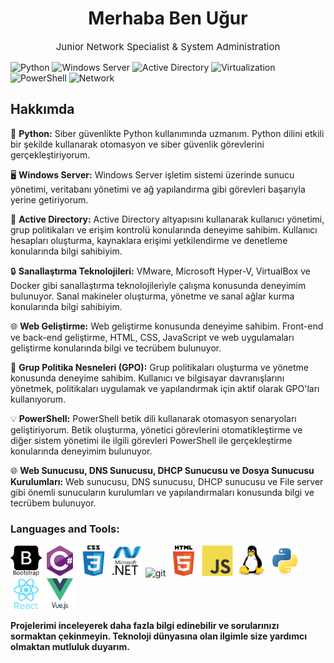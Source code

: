 <h1 align="center">Merhaba Ben Uğur</h1>
<p align="center" style="font-size: 15px;">Junior Network Specialist & System Administration</p>



![Python](https://img.shields.io/badge/Python-Proficient-yellow?style=flat&logo=python)
![Windows Server](https://img.shields.io/badge/Windows%20Server-Proficient-blue?style=flat&logo=windows)
![Active Directory](https://img.shields.io/badge/Active%20Directory-Expert-blue?style=flat&logo=windows)
![Virtualization](https://img.shields.io/badge/Virtualization-Experienced-blue?style=flat&logo=vmware)
![PowerShell](https://img.shields.io/badge/PowerShell-Proficient-blue?style=flat&logo=powershell)
![Network](https://img.shields.io/badge/Network-Expert-blue?style=flat&logo=cisco)



## Hakkımda

🐍 **Python:** Siber güvenlikte Python kullanımında uzmanım. Python dilini etkili bir şekilde kullanarak otomasyon ve siber güvenlik görevlerini gerçekleştiriyorum.

🖥️ **Windows Server:** Windows Server işletim sistemi üzerinde sunucu yönetimi, veritabanı yönetimi ve ağ yapılandırma gibi görevleri başarıyla yerine getiriyorum.

🔑 **Active Directory:** Active Directory altyapısını kullanarak kullanıcı yönetimi, grup politikaları ve erişim kontrolü konularında deneyime sahibim. Kullanıcı hesapları oluşturma, kaynaklara erişimi yetkilendirme ve denetleme konularında bilgi sahibiyim.

🔒 **Sanallaştırma Teknolojileri:** VMware, Microsoft Hyper-V, VirtualBox ve Docker gibi sanallaştırma teknolojileriyle çalışma konusunda deneyimim bulunuyor. Sanal makineler oluşturma, yönetme ve sanal ağlar kurma konularında bilgi sahibiyim.

🌐 **Web Geliştirme:** Web geliştirme konusunda deneyime sahibim. Front-end ve back-end geliştirme, HTML, CSS, JavaScript ve web uygulamaları geliştirme konularında bilgi ve tecrübem bulunuyor.


🔧 **Grup Politika Nesneleri (GPO):** Grup politikaları oluşturma ve yönetme konusunda deneyime sahibim. Kullanıcı ve bilgisayar davranışlarını yönetmek, politikaları uygulamak ve yapılandırmak için aktif olarak GPO'ları kullanıyorum.

💡 **PowerShell:** PowerShell betik dili kullanarak otomasyon senaryoları geliştiriyorum. Betik oluşturma, yönetici görevlerini otomatikleştirme ve diğer sistem yönetimi ile ilgili görevleri PowerShell ile gerçekleştirme konularında deneyimim bulunuyor.

🌐 **Web Sunucusu, DNS Sunucusu, DHCP Sunucusu ve Dosya Sunucusu Kurulumları:** Web sunucusu, DNS sunucusu, DHCP sunucusu ve File server gibi önemli sunucuların kurulumları ve yapılandırmaları konusunda bilgi ve tecrübem bulunuyor.






<h3 align="left">Languages and Tools:</h3>
<p align="left">
  <img src="https://raw.githubusercontent.com/devicons/devicon/master/icons/bootstrap/bootstrap-plain-wordmark.svg" alt="bootstrap" width="50" height="50"/>
  <img src="https://raw.githubusercontent.com/devicons/devicon/master/icons/csharp/csharp-original.svg" alt="csharp" width="50" height="50"/>
  <img src="https://raw.githubusercontent.com/devicons/devicon/master/icons/css3/css3-original-wordmark.svg" alt="css3" width="50" height="50"/>
  <img src="https://raw.githubusercontent.com/devicons/devicon/master/icons/dot-net/dot-net-original-wordmark.svg" alt="dotnet" width="50" height="50"/>
  <img src="https://www.vectorlogo.zone/logos/git-scm/git-scm-icon.svg" alt="git" width="50" height="50"/>
  <img src="https://raw.githubusercontent.com/devicons/devicon/master/icons/html5/html5-original-wordmark.svg" alt="html5" width="50" height="50"/>
  <img src="https://raw.githubusercontent.com/devicons/devicon/master/icons/javascript/javascript-original.svg" alt="javascript" width="50" height="50"/>
  <img src="https://raw.githubusercontent.com/devicons/devicon/master/icons/linux/linux-original.svg" alt="linux" width="50" height="50"/>
  <img src="https://raw.githubusercontent.com/devicons/devicon/master/icons/python/python-original.svg" alt="python" width="50" height="50"/>
  <img src="https://raw.githubusercontent.com/devicons/devicon/master/icons/react/react-original-wordmark.svg" alt="react" width="50" height="50"/>
  <img src="https://raw.githubusercontent.com/devicons/devicon/master/icons/vuejs/vuejs-original-wordmark.svg" alt="vuejs" width="50" height="50"/>
</p>  



**Projelerimi inceleyerek daha fazla bilgi edinebilir ve sorularınızı sormaktan çekinmeyin. Teknoloji dünyasına olan ilgimle size yardımcı olmaktan mutluluk duyarım.**
